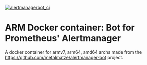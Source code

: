 [![alertmanagerbot_ci](https://github.com/hferreira23/alertmanager-bot/actions/workflows/image.yml/badge.svg)](https://github.com/hferreira23/alertmanager-bot/actions/workflows/image.yml)

# ARM Docker container: Bot for Prometheus' Alertmanager

A docker container for armv7, arm64, amd64 archs made from the https://github.com/metalmatze/alertmanager-bot project.
